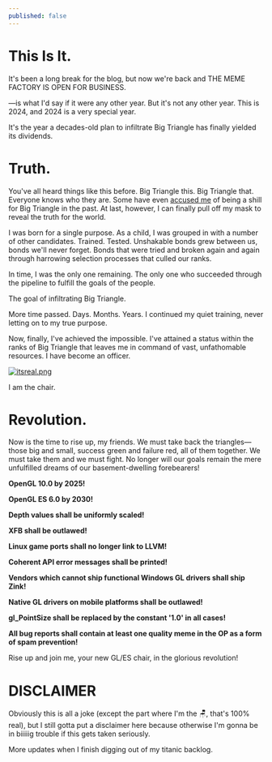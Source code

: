 ```yaml
---
published: false
---
```

# This Is It.

It's been a long break for the blog, but now we're back and THE MEME FACTORY IS OPEN FOR BUSINESS.

—is what I'd say if it were any other year. But it's not any other year. This is 2024, and 2024 is a very special year.

It's the year a decades-old plan to infiltrate Big Triangle has finally yielded its dividends.

# Truth.
You've all heard things like this before. Big Triangle this. Big Triangle that. Everyone knows who they are. Some have even [accused me](https://github.com/zmike/vkoverhead/pull/24#issuecomment-1734067828) of being a shill for Big Triangle in the past. At last, however, I can finally pull off my mask to reveal the truth for the world.

I was born for a single purpose. As a child, I was grouped in with a number of other candidates. Trained. Tested. Unshakable bonds grew between us, bonds we'll never forget. Bonds that were tried and broken again and again through harrowing selection processes that culled our ranks.

In time, I was the only one remaining. The only one who succeeded through the pipeline to fulfill the goals of the people.

The goal of infiltrating Big Triangle.

More time passed. Days. Months. Years. I continued my quiet training, never letting on to my true purpose.

Now, finally, I've achieved the impossible. I've attained a status within the ranks of Big Triangle that leaves me in command of vast, unfathomable resources. I have become an officer.

[![itsreal.png]({{site.url}}/assets/itsreal.png)]({{site.url}}/assets/itsreal.png)

I am the chair.

# Revolution.
Now is the time to rise up, my friends. We must take back the triangles—those big and small, success green and failure red, all of them together. We must take them and we must fight. No longer will our goals remain the mere unfulfilled dreams of our basement-dwelling forebearers!

**OpenGL 10.0 by 2025!**

**OpenGL ES 6.0 by 2030!**

**Depth values shall be uniformly scaled!**

**XFB shall be outlawed!**

**Linux game ports shall no longer link to LLVM!**

**Coherent API error messages shall be printed!**

**Vendors which cannot ship functional Windows GL drivers shall ship Zink!**

**Native GL drivers on mobile platforms shall be outlawed!**

**gl_PointSize shall be replaced by the constant '1.0' in all cases!**

**All bug reports shall contain at least one quality meme in the OP as a form of spam prevention!**

Rise up and join me, your new GL/ES chair, in the glorious revolution!

# DISCLAIMER
Obviously this is all a joke (except the part where I'm the 🪑, that's 100% real), but I still gotta put a disclaimer here because otherwise I'm gonna be in biiiiig trouble if this gets taken seriously.

More updates when I finish digging out of my titanic backlog.
